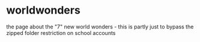 # worldwonders
the page about the "7" new world wonders - this is partly just to bypass the zipped folder restriction on school accounts
